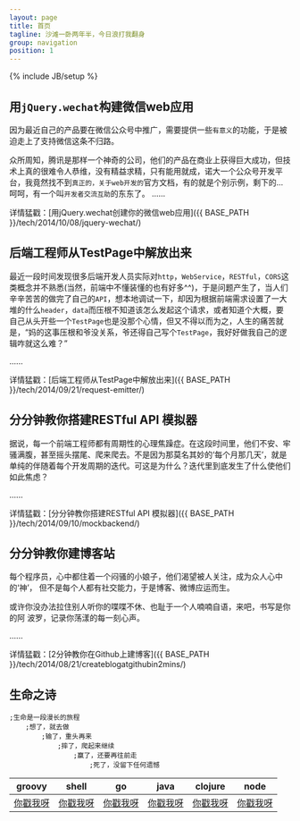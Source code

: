 ```yaml
---
layout: page
title: 首页
tagline: 沙滩一卧两年半，今日浪打我翻身
group: navigation
position: 1
---
```

{% include JB/setup %}

## 用`jQuery.wechat`构建微信web应用 ##

因为最近自己的产品要在微信公众号中推广，需要提供一些`有意义`的功能，于是被迫走上了支持微信这条不归路。

众所周知，腾讯是那样一个神奇的公司，他们的产品在商业上获得巨大成功，但技术上真的很难令人恭维，没有精益求精，只有能用就成，诺大一个公众号开发平台，我竟然找不到`真正的，关于web开发的`官方文档，有的就是个别示例，剩下的...呵呵，有一个叫`开发者交流互助`的东东了。
......

详情猛戳：[用jQuery.wechat创建你的微信web应用]({{ BASE_PATH }}/tech/2014/10/08/jquery-wechat/)

## 后端工程师从TestPage中解放出来 ##

最近一段时间发现很多后端开发人员实际对`http`，`WebService`，`RESTful`，`CORS`这类概念并不熟悉(当然，前端中不懂装懂的也有好多^^)，于是问题产生了，当人们辛辛苦苦的做完了自己的`API`，想本地调试一下，却因为根据前端需求设置了一大堆的什么`header`，`data`而压根不知道该怎么发起这个请求，或者知道个大概，要自己从头开些一个`TestPage`也是没那个心情，但又不得以而为之，人生的痛苦就是，“妈的这事压根和爷没关系，爷还得自己写个`TestPage`，我好好做我自己的逻辑咋就这么难？”

......

详情猛戳：[后端工程师从TestPage中解放出来]({{ BASE_PATH }}/tech/2014/09/21/request-emitter/)

## 分分钟教你搭建RESTful API 模拟器 ##

据说，每一个前端工程师都有周期性的心理焦躁症。在这段时间里，他们不安、牢骚满腹，甚至摇头摆尾、爬来爬去。不是因为那莫名其妙的‘每个月那几天’，就是单纯的伴随着每个开发周期的迭代。可这是为什么？迭代里到底发生了什么使他们如此焦虑？

......

详情猛戳：[分分钟教你搭建RESTful API 模拟器]({{ BASE_PATH }}/tech/2014/09/10/mockbackend/)

## 分分钟教你建博客站 ##

每个程序员，心中都住着一个闷骚的小娘子，他们渴望被人关注，成为众人心中的‘神’，
但不是每个人都有社交能力，于是博客、微博应运而生。

或许你没办法拉住别人听你的喋喋不休、也耻于一个人喃喃自语，来吧，书写是你的阿
波罗，记录你荡漾的每一刻心声。

......

详情猛戳：[2分钟教你在Github上建博客]({{ BASE_PATH }}/tech/2014/08/21/createblogatgithubin2mins/)


## 生命之诗 ##

    ;生命是一段漫长的旅程  
        ;想了，就去做  
            ;输了，重头再来  
                ;摔了，爬起来继续  
                    ;赢了，还要再往前走  
                        ;死了，没留下任何遗憾


<table class="table table-striped">
    <thead>
        <tr>
          <th>groovy</th>
          <th>shell</th>
          <th>go</th>
          <th>java</th>
          <th>clojure</th>
          <th>node</th>
        </tr>
    </thead>
    <tbody>
        <tr>
            <td><a href="/groovy/2014/09/04/poetry-groovy/">你戳我呀</a></td>
            <td><a href="/shell/2014/09/02/poetry-shell/">你戳我呀</a></td>
            <td><a href="/go/2014/09/02/poetry-go/">你戳我呀</a></td>
            <td><a href="/java/2014/09/01/poetry-java/">你戳我呀</a></td>
            <td><a href="/clojure/2014/08/20/poetry-clojure/">你戳我呀</a></td>
            <td><a href="/node/2014/08/20/poetry-node/">你戳我呀</a></td>
        </tr>
    </tbody>
</table>